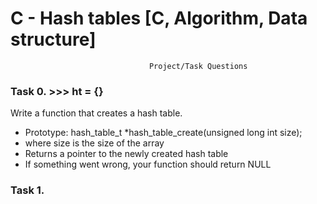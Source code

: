 # C - Hash tables [C, Algorithm, Data structure]
                                   Project/Task Questions

### Task 0. >>> ht = {}

Write a function that creates a hash table.
- Prototype: hash_table_t *hash_table_create(unsigned long int size);
- where size is the size of the array
- Returns a pointer to the newly created hash table
- If something went wrong, your function should return NULL

### Task 1.

